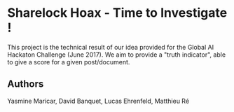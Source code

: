 # Sharelock Hoax - Time to Investigate !

This project is the technical result of our idea provided for the Global AI Hackaton Challenge (June 2017). We aim to provide a "truth indicator", able to give a score for a given post/document.

## Authors

Yasmine Maricar, David Banquet, Lucas Ehrenfeld, Matthieu Ré
